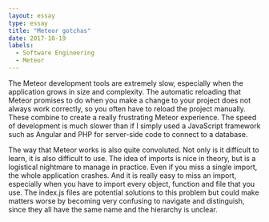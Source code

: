 ```yaml
---
layout: essay
type: essay
title: "Meteor gotchas"
date: 2017-10-19
labels:
  - Software Engineering
  - Meteor
---
```


The Meteor development tools are extremely slow, especially when the application grows in size and complexity. The automatic reloading that Meteor promises to do when you make a change to your project does not always work correctly, so you often have to reload the project manually. These combine to create a really frustrating Meteor experience. The speed of development is much slower than if I simply used a JavaScript framework such as Angular and PHP for server-side code to connect to a database.

The way that Meteor works is also quite convoluted. Not only is it difficult to learn, it is also difficult to use. The idea of imports is nice in theory, but is a logistical nightmare to manage in practice. Even if you miss a single import, the whole application crashes. And it is really easy to miss an import, especially when you have to import every object, function and file that you use. The index.js files are potential solutions to this problem but could make matters worse by becoming very confusing to navigate and distinguish, since they all have the same name and the hierarchy is unclear.

